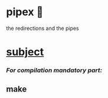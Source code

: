 # pipex :train2:
the redirections and the pipes
# [subject](https://github.com/OlgaValieva/pipex/blob/main/en.subject.pdf)
### *For compilation mandatory part:*
## **make**
